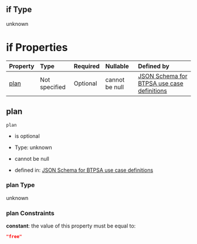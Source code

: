## if Type

unknown

# if Properties

| Property      | Type          | Required | Nullable       | Defined by                                                                                                                                                                                                                                  |
| :------------ | :------------ | :------- | :------------- | :------------------------------------------------------------------------------------------------------------------------------------------------------------------------------------------------------------------------------------------ |
| [plan](#plan) | Not specified | Optional | cannot be null | [JSON Schema for BTPSA use case definitions](btpsa-usecase-properties-services-items-allof-1-then-allof-35-then-allof-1-if-properties-plan.md "undefined#/properties/services/items/allOf/1/then/allOf/35/then/allOf/1/if/properties/plan") |

## plan



`plan`

*   is optional

*   Type: unknown

*   cannot be null

*   defined in: [JSON Schema for BTPSA use case definitions](btpsa-usecase-properties-services-items-allof-1-then-allof-35-then-allof-1-if-properties-plan.md "undefined#/properties/services/items/allOf/1/then/allOf/35/then/allOf/1/if/properties/plan")

### plan Type

unknown

### plan Constraints

**constant**: the value of this property must be equal to:

```json
"free"
```
